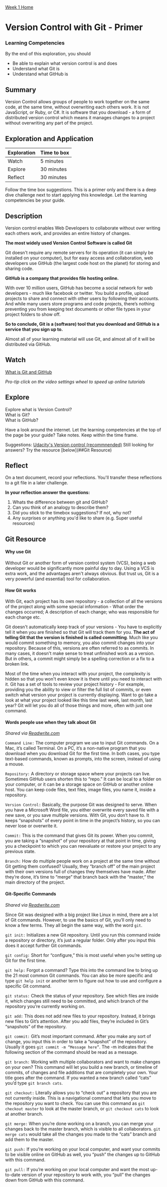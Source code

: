 [Week 1 Home](README.md)

# Version Control with Git - Primer

### Learning Competencies
By the end of this exploration, you should

- Be able to explain what version control is and does  
- Understand what Git is 
- Understand what GitHub is

## Summary 

Version Control allows groups of people to work together on the same code, at the same time, without overwriting each others work. It is not JavaScript, or Ruby, or C#. It is software that you download - a form of distributed version control which means it manages changes to a project without overwriting any part of the project.

## Exploration and Application

Exploration | Time to box |
------------|----------|
Watch | 5 minutes
Explore | 30 minutes |
Reflect | 30 minutes |

Follow the time box suggestions. This is a primer only and there is a deep dive challenge next to start applying this knowledge. Let the learning competencies be your guide.

## Description 

Version control enables Web Developers to collaborate without over writing each others work, and provides an entire history of changes. 

__The most widely used Version Control Software is called Git__

Git doesn't require any remote servers for its operation (it can simply be installed on your computer), but for easy access and collaboration, web developers use GitHub (the largest code host on the planet) for storing and sharing code.

__GitHub is a company that provides file hosting online.__ 

With over 10 million users, GitHub has become a social network for web developers - much like facebook or twitter. You build a profile, upload projects to share and connect with other users by following their accounts. And while many users store programs and code projects, there’s nothing preventing you from keeping text documents or other file types in your project folders to show off.

__So to conclude, Git is a (software) tool that you download and GitHub is a service that you sign up to.__

Almost all of your learning material will use Git, and almost all of it will be distributed via GitHub. 

## Watch
[What is Git and GitHub](https://www.youtube.com/watch?v=uUuTYDg9XoI) 

_Pro-tip click on the video settings wheel to speed up online tutorials_

## Explore
Explore what is Version Control?   
What is Git?  
What is GitHub?   

Have a look around the internet. Let the learning competencies at the top of the page be your guide? Take notes. Keep within the time frame. 

Suggestions: 
[Udacity's Version control (recommnended)](https://www.udacity.com/course/version-control-with-git--ud123)
Still looking for answers? Try the resource [below](##Git Resource)

## Reflect
On a text document, record your reflections. You'll transfer these reflections to a git file in a later challenge.  

__In your reflection answer the questions:__
1. Whats the difference between git and GitHub?
2. Can you think of an analogy to describe them?
3. Did you stick to the timebox suggestions? If not, why not?
4. Any surprises or anything you'd like to share (e.g. Super useful resources)


## Git Resource

#### Why use Git

Without Git or another form of version control system (VCS), being a web developer would be significantly more painful day to day. Using a VCS is extra work, and the advantages aren't always obvious. But trust us, Git is a very powerful (and essential) tool for collaboration.


#### How Git works

With Git, each project has its own repository - a collection of all the versions of the project along with some special information - What order the changes occurred; A description of each change; who was responsible for each change etc.

Git doesn't automatically keep track of your versions - You have to explicitly tell it when you are finished so that Git will track them for you. **The act of telling Git that the version is finished is called committing**. Much like you would commit something to memory, you also commit changes into your repository. Because of this, versions are often referred to as commits. In many cases, it doesn't make sense to treat unfinished work as a version. But in others, a commit might simply be a spelling correction or a fix to a broken link.

Most of the time when you interact with your project, the complexity is hidden so that you won't even know it is there until you need to interact with it. Git has a set of tools to review your project history - For example, providing you the ability to view or filter the full list of commits, or even switch what version your project is currently displaying. Want to go take a look at what your project
looked like this time last week, last month, last year? Git will let you do all of those things and more, often with just one command.

#### Words people use when they talk about Git
*Shared via [Readwrite.com](http://readwrite.com/2013/09/30/understanding-GitHub-a-journey-for-beginners-part-1)*

`Command Line:` The computer program we use to input Git commands. On a Mac, it’s called Terminal. On a PC, it’s a non-native program that you download when you download Git for the first time. In both cases, you type text-based commands, known as prompts, into the screen, instead of using a mouse.

`Repository:` A directory or storage space where your projects can live. Sometimes GitHub users shorten this to “repo.” It can be local to a folder on your computer, or it can be a storage space on GitHub or another online host. You can keep code files, text files, image files, you name it, inside a repository.

`Version Control:` Basically, the purpose Git was designed to serve. When you have a Microsoft Word file, you either overwrite every saved file with a new save, or you save multiple versions. With Git, you don’t have to. It keeps “snapshots” of every point in time in the project’s history, so you can never lose or overwrite it.

`Commit:` This is the command that gives Git its power. When you commit, you are taking a “snapshot” of your repository at that point in time, giving you a checkpoint to which you can reevaluate or restore your project to any previous state.

`Branch:` How do multiple people work on a project at the same time without Git getting them confused? Usually, they “branch off” of the main project with their own versions full of changes they themselves have made. After they’re done, it’s time to “merge” that branch back with the “master,” the main directory of the project.

#### Git-Specific Commands
*Shared via [Readwrite.com](http://readwrite.com/2013/09/30/understanding-GitHub-a-journey-for-beginners-part-1)*

Since Git was designed with a big project like Linux in mind, there are a lot of Git commands. However, to use the basics of Git, you’ll only need to know a few terms. They all begin the same way, with the word `git`.

`git init:` Initializes a new Git repository. Until you run this command inside a repository or directory, it’s just a regular folder. Only after you input this does it accept further Git commands.

`git config:` Short for “configure,” this is most useful when you’re setting up Git for the first time.

`git help:` Forgot a command? Type this into the command line to bring up the 21 most common Git commands. You can also be more specific and type `git help init` or another term to figure out how to use and configure a specific Git command.

`git status:` Check the status of your repository. See which files are inside it, which changes still need to be committed, and which branch of the repository you’re currently working on.

`git add:` This does not add new files to your repository. Instead, it brings new files to Git’s attention. After you add files, they’re included in Git’s “snapshots” of the repository.

`git commit:` Git’s most important command. After you make any sort of change, you input this in order to take a “snapshot” of the repository. Usually it goes `git commit -m “Message here”`. The -m indicates that the following section of the command should be read as a message.

`git branch:` Working with multiple collaborators and want to make changes on your own? This command will let you build a new branch, or timeline of commits, of changes and file additions that are completely your own. Your title goes after the command. If you wanted a new branch called “cats” you’d type `git branch cats`.

`git checkout:` Literally allows you to “check out” a repository that you are not currently inside. This is a navigational command that lets you move to the repository you want to check. You can use this command as `git checkout master` to look at the master branch, or `git checkout cats` to look at another branch.

`git merge:` When you’re done working on a branch, you can merge your changes back to the master branch, which is visible to all collaborators. `git merge cats` would take all the changes you made to the “cats” branch and add them to the master.

`git push:` If you’re working on your local computer, and want your commits to be visible online on GitHub as well, you “push” the changes up to GitHub with this command.

`git pull:` If you’re working on your local computer and want the most up-to-date version of your repository to work with, you “pull” the changes down from GitHub with this command.



